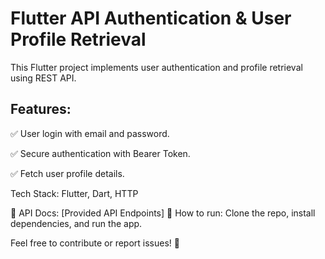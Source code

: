# Flutter API Authentication & User Profile Retrieval
This Flutter project implements user authentication and profile retrieval using REST API.

## Features:
✅ User login with email and password.

✅ Secure authentication with Bearer Token.

✅ Fetch user profile details.

Tech Stack: Flutter, Dart, HTTP

📌 API Docs: [Provided API Endpoints]
📌 How to run: Clone the repo, install dependencies, and run the app.

Feel free to contribute or report issues! 🚀
